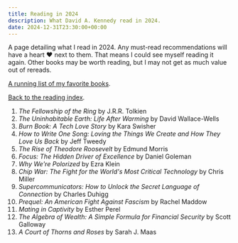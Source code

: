```yaml
---
title: Reading in 2024
description: What David A. Kennedy read in 2024.
date: 2024-12-31T23:30:00+00:00
---
```


A page detailing what I read in 2024. Any must-read recommendations will have a heart &hearts; next to them. That means I could see myself reading it again. Other books may be worth reading, but I may not get as much value out of rereads.

[A running list of my favorite books](/reading/favorites/).

[Back to the reading index](/reading/).

1. _The Fellowship of the Ring_ by J.R.R. Tolkien
2. _The Uninhabitable Earth: Life After Warming_ by David Wallace-Wells
3. _Burn Book: A Tech Love Story_ by Kara Swisher
4. _How to Write One Song: Loving the Things We Create and How They Love Us Back_ by Jeff Tweedy
5. _The Rise of Theodore Roosevelt_ by Edmund Morris
6. _Focus: The Hidden Driver of Excellence_ by Daniel Goleman
7. _Why We're Polorized_ by Ezra Klein
8. _Chip War: The Fight for the World's Most Critical Technology_ by Chris Miller
9. _Supercommunicators: How to Unlock the Secret Language of Connection_ by Charles Duhigg
10. _Prequel: An American Fight Against Fascism_ by Rachel Maddow
11. _Mating in Captivity_ by Esther Perel
12. _The Algebra of Wealth: A Simple Formula for Financial Security_ by Scott Galloway
13. _A Court of Thorns and Roses_ by Sarah J. Maas

